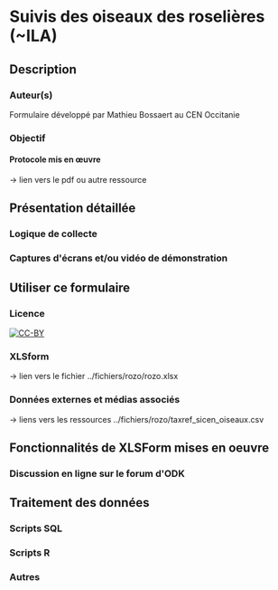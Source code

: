 # Suivis des oiseaux des roselières (\~ILA)

## Description
### Auteur(s)
Formulaire développé par Mathieu Bossaert au CEN Occitanie
### Objectif
#### Protocole mis en œuvre
-> lien vers le pdf ou autre ressource

## Présentation détaillée
### Logique de collecte
### Captures d'écrans et/ou vidéo de démonstration

## Utiliser ce formulaire
### Licence
[![CC-BY](./ODK-CEN/fichiers/by.png)]((https://creativecommons.org/licenses/by/2.0/fr/))
### XLSform
-> lien vers le fichier
../fichiers/rozo/rozo.xlsx
### Données externes et médias associés
-> liens vers les ressources
../fichiers/rozo/taxref_sicen_oiseaux.csv

## Fonctionnalités de XLSForm mises en oeuvre

### Discussion en ligne sur le forum d'ODK

## Traitement des données
### Scripts SQL
### Scripts R
### Autres
